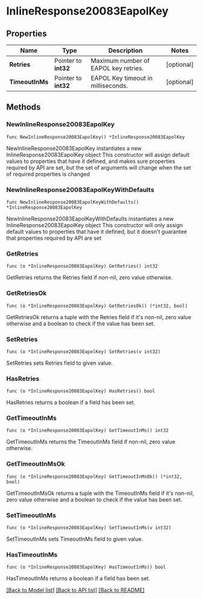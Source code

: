# InlineResponse20083EapolKey

## Properties

Name | Type | Description | Notes
------------ | ------------- | ------------- | -------------
**Retries** | Pointer to **int32** | Maximum number of EAPOL key retries. | [optional] 
**TimeoutInMs** | Pointer to **int32** | EAPOL Key timeout in milliseconds. | [optional] 

## Methods

### NewInlineResponse20083EapolKey

`func NewInlineResponse20083EapolKey() *InlineResponse20083EapolKey`

NewInlineResponse20083EapolKey instantiates a new InlineResponse20083EapolKey object
This constructor will assign default values to properties that have it defined,
and makes sure properties required by API are set, but the set of arguments
will change when the set of required properties is changed

### NewInlineResponse20083EapolKeyWithDefaults

`func NewInlineResponse20083EapolKeyWithDefaults() *InlineResponse20083EapolKey`

NewInlineResponse20083EapolKeyWithDefaults instantiates a new InlineResponse20083EapolKey object
This constructor will only assign default values to properties that have it defined,
but it doesn't guarantee that properties required by API are set

### GetRetries

`func (o *InlineResponse20083EapolKey) GetRetries() int32`

GetRetries returns the Retries field if non-nil, zero value otherwise.

### GetRetriesOk

`func (o *InlineResponse20083EapolKey) GetRetriesOk() (*int32, bool)`

GetRetriesOk returns a tuple with the Retries field if it's non-nil, zero value otherwise
and a boolean to check if the value has been set.

### SetRetries

`func (o *InlineResponse20083EapolKey) SetRetries(v int32)`

SetRetries sets Retries field to given value.

### HasRetries

`func (o *InlineResponse20083EapolKey) HasRetries() bool`

HasRetries returns a boolean if a field has been set.

### GetTimeoutInMs

`func (o *InlineResponse20083EapolKey) GetTimeoutInMs() int32`

GetTimeoutInMs returns the TimeoutInMs field if non-nil, zero value otherwise.

### GetTimeoutInMsOk

`func (o *InlineResponse20083EapolKey) GetTimeoutInMsOk() (*int32, bool)`

GetTimeoutInMsOk returns a tuple with the TimeoutInMs field if it's non-nil, zero value otherwise
and a boolean to check if the value has been set.

### SetTimeoutInMs

`func (o *InlineResponse20083EapolKey) SetTimeoutInMs(v int32)`

SetTimeoutInMs sets TimeoutInMs field to given value.

### HasTimeoutInMs

`func (o *InlineResponse20083EapolKey) HasTimeoutInMs() bool`

HasTimeoutInMs returns a boolean if a field has been set.


[[Back to Model list]](../README.md#documentation-for-models) [[Back to API list]](../README.md#documentation-for-api-endpoints) [[Back to README]](../README.md)



